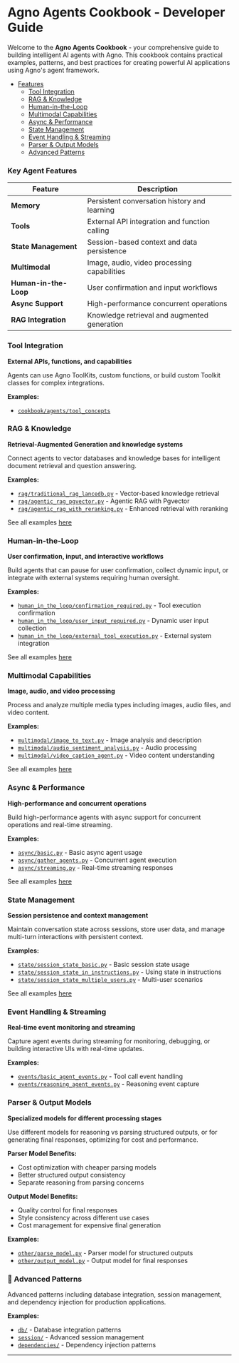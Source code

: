 # Agno Agents Cookbook - Developer Guide

Welcome to the **Agno Agents Cookbook** - your comprehensive guide to building intelligent AI agents with Agno. This cookbook contains practical examples, patterns, and best practices for creating powerful AI applications using Agno's agent framework.

- [Features](#features)
  - [Tool Integration](#tool-integration)
  - [RAG & Knowledge](#rag--knowledge)
  - [Human-in-the-Loop](#human-in-the-loop)
  - [Multimodal Capabilities](#multimodal-capabilities)
  - [Async & Performance](#async--performance)
  - [State Management](#state-management)
  - [Event Handling & Streaming](#event-handling--streaming)
  - [Parser & Output Models](#parser--output-models)
  - [Advanced Patterns](#advanced-patterns)

### Key Agent Features

| Feature | Description 
|---------|-------------
| **Memory** | Persistent conversation history and learning 
| **Tools** | External API integration and function calling 
| **State Management** | Session-based context and data persistence 
| **Multimodal** | Image, audio, video processing capabilities 
| **Human-in-the-Loop** | User confirmation and input workflows 
| **Async Support** | High-performance concurrent operations 
| **RAG Integration** | Knowledge retrieval and augmented generation


### Tool Integration
**External APIs, functions, and capabilities**

Agents can use Agno ToolKits, custom functions, or build custom Toolkit classes for complex integrations.

**Examples:**
- [`cookbook/agents/tool_concepts`](cookbook/agents/tool_concepts)

### RAG & Knowledge
**Retrieval-Augmented Generation and knowledge systems**

Connect agents to vector databases and knowledge bases for intelligent document retrieval and question answering.

**Examples:**
- [`rag/traditional_rag_lancedb.py`](./rag/traditional_rag_lancedb.py) - Vector-based knowledge retrieval
- [`rag/agentic_rag_pgvector.py`](./rag/agentic_rag_pgvector.py) - Agentic RAG with Pgvector
- [`rag/agentic_rag_with_reranking.py`](./rag/agentic_rag_with_reranking.py) - Enhanced retrieval with reranking

See all examples [here](./rag) 

### Human-in-the-Loop
**User confirmation, input, and interactive workflows**

Build agents that can pause for user confirmation, collect dynamic input, or integrate with external systems requiring human oversight.

**Examples:**
- [`human_in_the_loop/confirmation_required.py`](./human_in_the_loop/confirmation_required.py) - Tool execution confirmation
- [`human_in_the_loop/user_input_required.py`](./human_in_the_loop/user_input_required.py) - Dynamic user input collection
- [`human_in_the_loop/external_tool_execution.py`](./human_in_the_loop/external_tool_execution.py) - External system integration

See all examples [here](./human_in_the_loop)

### Multimodal Capabilities
**Image, audio, and video processing**

Process and analyze multiple media types including images, audio files, and video content.

**Examples:**
- [`multimodal/image_to_text.py`](./multimodal/image_to_text.py) - Image analysis and description
- [`multimodal/audio_sentiment_analysis.py`](./multimodal/audio_sentiment_analysis.py) - Audio processing
- [`multimodal/video_caption_agent.py`](./multimodal/video_caption_agent.py) - Video content understanding

See all examples [here](./multimodal)

### Async & Performance
**High-performance and concurrent operations**

Build high-performance agents with async support for concurrent operations and real-time streaming.

**Examples:**
- [`async/basic.py`](./async/basic.py) - Basic async agent usage
- [`async/gather_agents.py`](./async/gather_agents.py) - Concurrent agent execution
- [`async/streaming.py`](./async/streaming.py) - Real-time streaming responses

See all examples [here](./async)

### State Management
**Session persistence and context management**

Maintain conversation state across sessions, store user data, and manage multi-turn interactions with persistent context.

**Examples:**
- [`state/session_state_basic.py`](./state/session_state_basic.py) - Basic session state usage
- [`state/session_state_in_instructions.py`](./state/session_state_in_instructions.py) - Using state in instructions
- [`state/session_state_multiple_users.py`](./state/session_state_multiple_users.py) - Multi-user scenarios

See all examples [here](./state)

### Event Handling & Streaming
**Real-time event monitoring and streaming**

Capture agent events during streaming for monitoring, debugging, or building interactive UIs with real-time updates.

**Examples:**
- [`events/basic_agent_events.py`](./events/basic_agent_events.py) - Tool call event handling
- [`events/reasoning_agent_events.py`](./events/reasoning_agent_events.py) - Reasoning event capture

### Parser & Output Models
**Specialized models for different processing stages**

Use different models for reasoning vs parsing structured outputs, or for generating final responses, optimizing for cost and performance.

**Parser Model Benefits:**
- Cost optimization with cheaper parsing models
- Better structured output consistency
- Separate reasoning from parsing concerns

**Output Model Benefits:**
- Quality control for final responses
- Style consistency across different use cases
- Cost management for expensive final generation

**Examples:**
- [`other/parse_model.py`](./other/parse_model.py) - Parser model for structured outputs
- [`other/output_model.py`](./other/output_model.py) - Output model for final responses

### 🚀 Advanced Patterns

Advanced patterns including database integration, session management, and dependency injection for production applications.

**Examples:**
- [`db/`](./db/) - Database integration patterns
- [`session/`](./session/) - Advanced session management  
- [`dependencies/`](./dependencies/) - Dependency injection patterns

---
